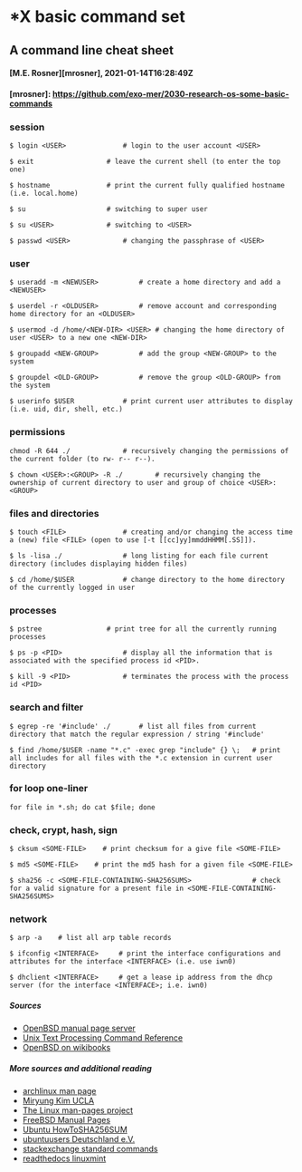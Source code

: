 # *X basic command set
## A command line cheat sheet

#### [M.E. Rosner][mrosner], 2021-01-14T16:28:49Z

#### [mrosner]: https://github.com/exo-mer/2030-research-os-some-basic-commands

### session
```
$ login <USER>				# login to the user account <USER>
```

```
$ exit					# leave the current shell (to enter the top one)
```

```
$ hostname				# print the current fully qualified hostname (i.e. local.home)
```

```
$ su					# switching to super user
```

```
$ su <USER>				# switching to <USER>
```

```
$ passwd <USER>				# changing the passphrase of <USER>
```

### user

```
$ useradd -m <NEWUSER>			# create a home directory and add a <NEWUSER>
```

```
$ userdel -r <OLDUSER>			# remove account and corresponding home directory for an <OLDUSER>
```

```
$ usermod -d /home/<NEW-DIR> <USER>	# changing the home directory of user <USER> to a new one <NEW-DIR>
```

```
$ groupadd <NEW-GROUP>			# add the group <NEW-GROUP> to the system
```

```
$ groupdel <OLD-GROUP>			# remove the group <OLD-GROUP> from the system
```


```
$ userinfo $USER			# print current user attributes to display (i.e. uid, dir, shell, etc.)
```

### permissions
```
chmod -R 644 ./				# recursively changing the permissions of the current folder (to rw- r-- r--).
```

```
$ chown <USER>:<GROUP> -R ./		# recursively changing the ownership of current directory to user and group of choice <USER>:<GROUP>
```


### files and directories
```
$ touch <FILE>				# creating and/or changing the access time a (new) file <FILE> (open to use [-t [[cc]yy]mmddHHMM[.SS]]).
```


```
$ ls -lisa ./				# long listing for each file current directory (includes displaying hidden files)
```

```
$ cd /home/$USER			# change directory to the home directory of the currently logged in user
```

### processes

```
$ pstree				# print tree for all the currently running processes
```

```
$ ps -p <PID>				# display all the information that is associated with the specified process id <PID>.
```

```
$ kill -9 <PID>				# terminates the process with the process id <PID>
```

### search and filter
```
$ egrep -re '#include' ./		# list all files from current directory that match the regular expression / string '#include'
```

```
$ find /home/$USER -name "*.c" -exec grep "include" {} \;	# print all includes for all files with the *.c extension in current user directory
```

### for loop one-liner
```
for file in *.sh; do cat $file; done
```

### check, crypt, hash, sign
```
$ cksum <SOME-FILE>    # print checksum for a give file <SOME-FILE>
```

```
$ md5 <SOME-FILE>    # print the md5 hash for a given file <SOME-FILE>
```

```
$ sha256 -c <SOME-FILE-CONTAINING-SHA256SUMS>				# check for a valid signature for a present file in <SOME-FILE-CONTAINING-SHA256SUMS>
```


### network
```
$ arp -a    # list all arp table records
```

```
$ ifconfig <INTERFACE>     # print the interface configurations and attributes for the interface <INTERFACE> (i.e. use iwn0)
```

```
$ dhclient <INTERFACE>     # get a lease ip address from the dhcp server (for the interface <INTERFACE>; i.e. iwn0)
```

##### Sources
+ [OpenBSD manual page server](https://man.openbsd.org/man)
+ [Unix Text Processing Command Reference](https://github.com/nschneid/unix-text-commands)
+ [OpenBSD on wikibooks](https://de.wikibooks.org/wiki/OpenBSD/_Systemprogramme)

##### More sources and additional reading
+ [archlinux man page](https://wiki.archlinux.org/index.php/man_page)
+ [Miryung Kim UCLA](http://web.cs.ucla.edu/~miryung/teaching/EE461L-Spring2012/labs/posix.html)
+ [The Linux man-pages project](https://www.kernel.org/doc/man-pages/)
+ [FreeBSD Manual Pages](https://www.freebsd.org/cgi/man.cgi)
+ [Ubuntu HowToSHA256SUM](https://help.ubuntu.com/community/HowToSHA256SUM)
+ [ubuntuusers Deutschland e.V.](https://wiki.ubuntuusers.de/man/)
+ [stackexchange standard commands](https://unix.stackexchange.com/questions/37064/which-are-the-standard-commands-available-in-every-linux-based-distribution)
+ [readthedocs linuxmint](https://linuxmint-installation-guide.readthedocs.io/de/latest/verify.html)
